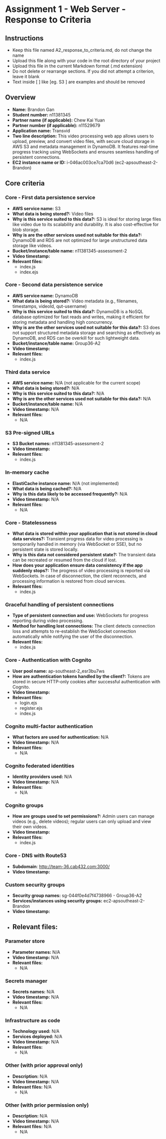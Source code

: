 Assignment 1 - Web Server - Response to Criteria
================================================

Instructions
------------------------------------------------
- Keep this file named A2_response_to_criteria.md, do not change the name
- Upload this file along with your code in the root directory of your project
- Upload this file in the current Markdown format (.md extension)
- Do not delete or rearrange sections.  If you did not attempt a criterion, leave it blank
- Text inside [ ] like [eg. S3 ] are examples and should be removed


Overview
------------------------------------------------

- **Name:** Brandon Gan
- **Student number:** n11381345
- **Partner name (if applicable):** Chew Kai Yuan
- **Partner number (if applicable):** n11529679
- **Application name:** Transvid
- **Two line description:** This video processing web app allows users to upload, preview, and convert video files, with secure cloud storage in AWS S3 and metadata management in DynamoDB. It features real-time progress tracking using WebSockets and ensures seamless handling of persistent connections.
- **EC2 instance name or ID:** i-046ac003ce7ca70d6 (ec2-apsoutheast-2-Brandon)

Core criteria
------------------------------------------------

### Core - First data persistence service

- **AWS service name:** S3
- **What data is being stored?:** Video files
- **Why is this service suited to this data?:** S3 is ideal for storing large files like video due to its scalability and durability. It is also cost-effective for blob storage.
- **Why is are the other services used not suitable for this data?:** DynamoDB and RDS are not optimized for large unstructured data storage like videos.
- **Bucket/instance/table name:** n11381345-assessment-2
- **Video timestamp:**
- **Relevant files:**
    - index.js
    - index.ejs

### Core - Second data persistence service

- **AWS service name:** DynamoDB
- **What data is being stored?:** Video metadata (e.g., filenames, timestamps, videoId, qut-username)
- **Why is this service suited to this data?:** DynamoDB is a NoSQL database optimized for fast reads and writes, making it efficient for storing metadata and handling high concurrency.
- **Why is are the other services used not suitable for this data?:** S3 does not support structured metadata storage and searching as effectively as DynamoDB, and RDS can be overkill for such lightweight data.
- **Bucket/instance/table name:** Group36-A2
- **Video timestamp:**
- **Relevant files:**
    - index.js

### Third data service

- **AWS service name:**  N/A (not applicable for the current scope)
- **What data is being stored?:** N/A
- **Why is this service suited to this data?:** N/A
- **Why is are the other services used not suitable for this data?:** N/A
- **Bucket/instance/table name:** N/A
- **Video timestamp:** N/A
- **Relevant files:**
    - N/A

### S3 Pre-signed URLs

- **S3 Bucket names:** n11381345-assessment-2
- **Video timestamp:**
- **Relevant files:**
    - index.js

### In-memory cache

- **ElastiCache instance name:** N/A (not implemented)
- **What data is being cached?:** N/A
- **Why is this data likely to be accessed frequently?:** N/A
- **Video timestamp:** N/A
- **Relevant files:**
    - N/A

### Core - Statelessness

- **What data is stored within your application that is not stored in cloud data services?:** Transient progress data for video processing is temporarily handled in memory (via WebSocket or SSE), but no persistent state is stored locally.
- **Why is this data not considered persistent state?:** The transient data can be recreated or resumed from the cloud if lost.
- **How does your application ensure data consistency if the app suddenly stops?:** The progress of video processing is reported via WebSockets. In case of disconnection, the client reconnects, and processing information is restored from cloud services.
- **Relevant files:**
    - index.js

### Graceful handling of persistent connections

- **Type of persistent connection and use:** WebSockets for progress reporting during video processing.
- **Method for handling lost connections:** The client detects connection loss and attempts to re-establish the WebSocket connection automatically while notifying the user of the disconnection.
- **Relevant files:**
    - index.js


### Core - Authentication with Cognito

- **User pool name:** ap-southeast-2_esr3bu7ws
- **How are authentication tokens handled by the client?:** Tokens are stored in secure HTTP-only cookies after successful authentication with Cognito.
- **Video timestamp:**
- **Relevant files:**
    - login.ejs
    - register.ejs
    - index.js

### Cognito multi-factor authentication

- **What factors are used for authentication:** N/A
- **Video timestamp:** N/A
- **Relevant files:**
    - N/A

### Cognito federated identities

- **Identity providers used:** N/A
- **Video timestamp:** N/A
- **Relevant files:**
    - N/A

### Cognito groups

- **How are groups used to set permissions?:** Admin users can manage videos (e.g., delete videos); regular users can only upload and view their own videos.
- **Video timestamp:**
- **Relevant files:**
    - index.js

### Core - DNS with Route53

- **Subdomain**:  http://team-36.cab432.com:3000/
- **Video timestamp:**


### Custom security groups

- **Security group names:** sg-044f0e4d7f4738966 - Group36-A2
- **Services/instances using security groups:** ec2-apsoutheast-2-Brandon
- **Video timestamp:**
- **Relevant files:**
    - 

### Parameter store

- **Parameter names:** N/A
- **Video timestamp:** N/A
- **Relevant files:**
    - N/A

### Secrets manager

- **Secrets names:** N/A
- **Video timestamp:** N/A
- **Relevant files:**
    - N/A

### Infrastructure as code

- **Technology used:** N/A
- **Services deployed:** N/A
- **Video timestamp:** N/A
- **Relevant files:** 
    - N/A

### Other (with prior approval only)

- **Description:** N/A
- **Video timestamp:** N/A
- **Relevant files:** N/A
    - N/A

### Other (with prior permission only)

- **Description:** N/A
- **Video timestamp:** N/A
- **Relevant files:** N/A
    - N/A
